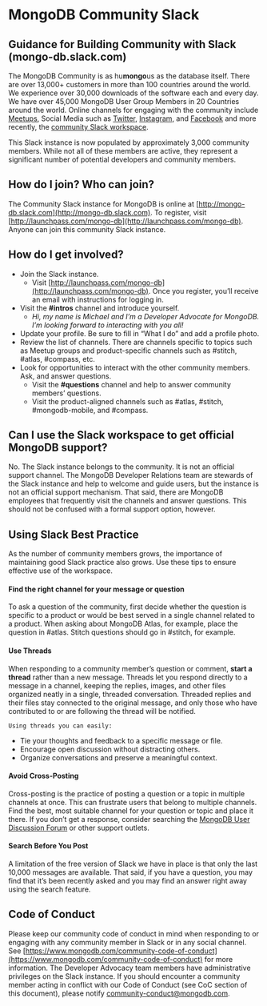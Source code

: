 # MongoDB Community Slack

## Guidance for Building Community with Slack (mongo-db.slack.com) 

The MongoDB Community is as hu**mongo**us as the database itself. There are over 13,000+ customers in more than 100 countries around the world. We experience over 30,000 downloads of the software each and every day. We have over 45,000 MongoDB User Group Members in 20 Countries around the world. Online channels for engaging with the community include [Meetups](https://www.meetup.com/pro/mongodb), Social Media such as [Twitter](http://twitter.com/mongodb), [Instagram](http://instagram.com/mongodb), and [Facebook](http://facebook.com/mongodb) and more recently, the [community Slack workspace](http://mongo-db.slack.com).

This Slack instance is now populated by approximately 3,000 community members. While not all of these members are active, they represent a significant number of potential developers and community members.


## How do I join? Who can join?

The Community Slack instance for MongoDB is online at [http://mongo-db.slack.com](http://mongo-db.slack.com). To register, visit [http://launchpass.com/mongo-db](http://launchpass.com/mongo-db).  Anyone can join this community Slack instance.


## How do I get involved?



*   Join the Slack instance. 
    *   Visit [http://launchpass.com/mongo-db](http://launchpass.com/mongo-db). Once you register, you’ll receive an email with instructions for logging in.
*   Visit the **#intros** channel and introduce yourself. 
    *   _Hi, my name is Michael and I’m a Developer Advocate for MongoDB. I’m looking forward to interacting with you all!_
*   Update your profile.  Be sure to fill in “What I do” and add a profile photo.
*   Review the list of channels. There are channels specific to topics such as Meetup groups and product-specific channels such as #stitch, #atlas, #compass, etc.
*   Look for opportunities to interact with the other community members. Ask, and answer questions.
    *   Visit the **#questions** channel and help to answer community members’ questions. 
    *   Visit the product-aligned channels such as #atlas, #stitch, #mongodb-mobile, and #compass.


## Can I use the Slack workspace to get official MongoDB support?

No. The Slack instance belongs to the community. It is not an official support channel. The MongoDB Developer Relations team are stewards of the Slack instance and help to welcome and guide users, but the instance is not an official support mechanism.  That said, there are MongoDB employees that frequently visit the channels and answer questions. This should not be confused with a formal support option, however.


## Using Slack Best Practice

As the number of community members grows, the importance of maintaining good Slack practice also grows. Use these tips to ensure effective use of the workspace.


#### Find the right channel for your message or question

To ask a question of the community, first decide whether the question is specific to a product or would be best served in a single channel related to a product. When asking about MongoDB Atlas, for example, place the question in #atlas. Stitch questions should go in #stitch, for example.


#### Use Threads

When responding to a community member’s question or comment, **start a thread** rather than a new message. Threads let you respond directly to a message in a channel, keeping the replies, images, and other files organized neatly in a single, threaded conversation. Threaded replies and their files stay connected to the original message, and only those who have contributed to or are following the thread will be notified.


    Using threads you can easily:



*   Tie your thoughts and feedback to a specific message or file.
*   Encourage open discussion without distracting others.
*   Organize conversations and preserve a meaningful context.


#### Avoid Cross-Posting

Cross-posting is the practice of posting a question or a topic in multiple channels at once. This can frustrate users that belong to multiple channels. Find the best, most suitable channel for your question or topic and place it there. If you don’t get a response, consider searching the [MongoDB User Discussion Forum](https://groups.google.com/forum/#!forum/mongodb-user) or other support outlets.


#### Search Before You Post

A limitation of the free version of Slack we have in place is that only the last 10,000 messages are available. That said, if you have a question, you may find that it’s been recently asked and you may find an answer right away using the search feature.


## Code of Conduct

Please keep our community code of conduct in mind when responding to or engaging with any community member in Slack or in any social channel.  See [https://www.mongodb.com/community-code-of-conduct](https://www.mongodb.com/community-code-of-conduct) for more information.  The Developer Advocacy team members have administrative privileges on the Slack instance. If you should encounter a community member acting in conflict with our Code of Conduct (see CoC section of this document), please notify community-conduct@mongodb.com. 


<!-- Docs to Markdown version 1.0β17 -->

